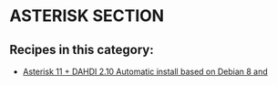 # ASTERISK SECTION


## Recipes in this category:

- [Asterisk 11 + DAHDI 2.10 Automatic install based on Debian 8 and ](https://github.com/linuxshark/asterisk-autoinstall
)

